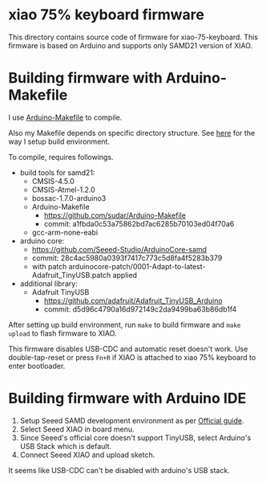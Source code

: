 # xiao 75% keyboard firmware
This directory contains source code of firmware for xiao-75-keyboard.
This firmware is based on Arduino and supports only SAMD21 version of XIAO.

# Building firmware with Arduino-Makefile

I use [Arduino-Makefile](https://github.com/sudar/Arduino-Makefile) to compile.

Also my Makefile depends on specific directory structure.
See [here](https://gist.github.com/ktmizugaki/b0e66981756d498a5b219d92f9de6cc5#file-arduino_install-md) for the way I setup build environment.

To compile, requires followings.

* build tools for samd21:
  * CMSIS-4.5.0
  * CMSIS-Atmel-1.2.0
  * bossac-1.7.0-arduino3
  * Arduino-Makefile
    * https://github.com/sudar/Arduino-Makefile
    * commit: a1fbda0c53a75862bd7ac6285b70103ed04f70a6
  * gcc-arm-none-eabi
* arduino core:
  * https://github.com/Seeed-Studio/ArduinoCore-samd
  * commit: 28c4ac5980a0393f7417c773c5d8fa4f5283b379
  * with patch arduinocore-patch/0001-Adapt-to-latest-Adafruit_TinyUSB.patch applied
* additional library:
  * Adafruit TinyUSB
     * https://github.com/adafruit/Adafruit_TinyUSB_Arduino
     * commit: d5d96c4790a16d972149c2da9499ba63b86db1f4

After setting up build environment, run `make` to build firmware and `make upload` to flash firmware to XIAO.

This firmware disables USB-CDC and automatic reset doesn't work.
Use double-tap-reset or press `Fn+R` if XIAO is attached to xiao 75% keyboard to enter bootloader.

# Building firmware with Arduino IDE

1. Setup Seeed SAMD development environment as per [Official guide](https://wiki.seeedstudio.com/Seeeduino-XIAO/#getting-started).
2. Select Seeed XIAO in board menu.
3. Since Seeed's official core doesn't support TinyUSB, select Arduino's USB Stack which is default.
4. Connect Seeed XIAO and upload sketch.

It seems like USB-CDC can't be disabled with arduino's USB stack.
